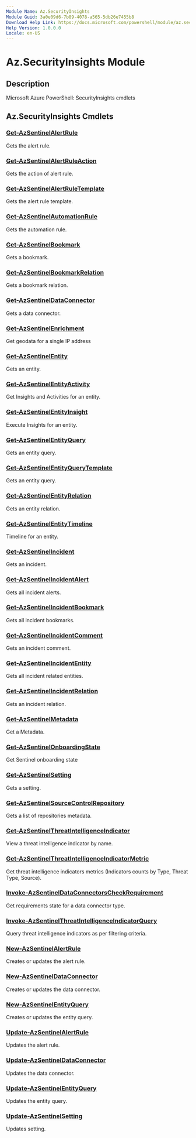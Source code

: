 ```yaml
---
Module Name: Az.SecurityInsights
Module Guid: 3a0e09d6-7b89-4078-a565-5db26e7455b8
Download Help Link: https://docs.microsoft.com/powershell/module/az.securityinsights
Help Version: 1.0.0.0
Locale: en-US
---
```


# Az.SecurityInsights Module
## Description
Microsoft Azure PowerShell: SecurityInsights cmdlets

## Az.SecurityInsights Cmdlets
### [Get-AzSentinelAlertRule](Get-AzSentinelAlertRule.md)
Gets the alert rule.

### [Get-AzSentinelAlertRuleAction](Get-AzSentinelAlertRuleAction.md)
Gets the action of alert rule.

### [Get-AzSentinelAlertRuleTemplate](Get-AzSentinelAlertRuleTemplate.md)
Gets the alert rule template.

### [Get-AzSentinelAutomationRule](Get-AzSentinelAutomationRule.md)
Gets the automation rule.

### [Get-AzSentinelBookmark](Get-AzSentinelBookmark.md)
Gets a bookmark.

### [Get-AzSentinelBookmarkRelation](Get-AzSentinelBookmarkRelation.md)
Gets a bookmark relation.

### [Get-AzSentinelDataConnector](Get-AzSentinelDataConnector.md)
Gets a data connector.

### [Get-AzSentinelEnrichment](Get-AzSentinelEnrichment.md)
Get geodata for a single IP address

### [Get-AzSentinelEntity](Get-AzSentinelEntity.md)
Gets an entity.

### [Get-AzSentinelEntityActivity](Get-AzSentinelEntityActivity.md)
Get Insights and Activities for an entity.

### [Get-AzSentinelEntityInsight](Get-AzSentinelEntityInsight.md)
Execute Insights for an entity.

### [Get-AzSentinelEntityQuery](Get-AzSentinelEntityQuery.md)
Gets an entity query.

### [Get-AzSentinelEntityQueryTemplate](Get-AzSentinelEntityQueryTemplate.md)
Gets an entity query.

### [Get-AzSentinelEntityRelation](Get-AzSentinelEntityRelation.md)
Gets an entity relation.

### [Get-AzSentinelEntityTimeline](Get-AzSentinelEntityTimeline.md)
Timeline for an entity.

### [Get-AzSentinelIncident](Get-AzSentinelIncident.md)
Gets an incident.

### [Get-AzSentinelIncidentAlert](Get-AzSentinelIncidentAlert.md)
Gets all incident alerts.

### [Get-AzSentinelIncidentBookmark](Get-AzSentinelIncidentBookmark.md)
Gets all incident bookmarks.

### [Get-AzSentinelIncidentComment](Get-AzSentinelIncidentComment.md)
Gets an incident comment.

### [Get-AzSentinelIncidentEntity](Get-AzSentinelIncidentEntity.md)
Gets all incident related entities.

### [Get-AzSentinelIncidentRelation](Get-AzSentinelIncidentRelation.md)
Gets an incident relation.

### [Get-AzSentinelMetadata](Get-AzSentinelMetadata.md)
Get a Metadata.

### [Get-AzSentinelOnboardingState](Get-AzSentinelOnboardingState.md)
Get Sentinel onboarding state

### [Get-AzSentinelSetting](Get-AzSentinelSetting.md)
Gets a setting.

### [Get-AzSentinelSourceControlRepository](Get-AzSentinelSourceControlRepository.md)
Gets a list of repositories metadata.

### [Get-AzSentinelThreatIntelligenceIndicator](Get-AzSentinelThreatIntelligenceIndicator.md)
View a threat intelligence indicator by name.

### [Get-AzSentinelThreatIntelligenceIndicatorMetric](Get-AzSentinelThreatIntelligenceIndicatorMetric.md)
Get threat intelligence indicators metrics (Indicators counts by Type, Threat Type, Source).

### [Invoke-AzSentinelDataConnectorsCheckRequirement](Invoke-AzSentinelDataConnectorsCheckRequirement.md)
Get requirements state for a data connector type.

### [Invoke-AzSentinelThreatIntelligenceIndicatorQuery](Invoke-AzSentinelThreatIntelligenceIndicatorQuery.md)
Query threat intelligence indicators as per filtering criteria.

### [New-AzSentinelAlertRule](New-AzSentinelAlertRule.md)
Creates or updates the alert rule.

### [New-AzSentinelDataConnector](New-AzSentinelDataConnector.md)
Creates or updates the data connector.

### [New-AzSentinelEntityQuery](New-AzSentinelEntityQuery.md)
Creates or updates the entity query.

### [Update-AzSentinelAlertRule](Update-AzSentinelAlertRule.md)
Updates the alert rule.

### [Update-AzSentinelDataConnector](Update-AzSentinelDataConnector.md)
Updates the data connector.

### [Update-AzSentinelEntityQuery](Update-AzSentinelEntityQuery.md)
Updates the entity query.

### [Update-AzSentinelSetting](Update-AzSentinelSetting.md)
Updates setting.

